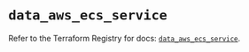 # `data_aws_ecs_service`

Refer to the Terraform Registry for docs: [`data_aws_ecs_service`](https://registry.terraform.io/providers/hashicorp/aws/6.6.0/docs/data-sources/ecs_service).
